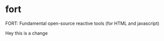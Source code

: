 fort
====

FORT: Fundamental open-source reactive tools (for HTML and javascript)

Hey this is a change